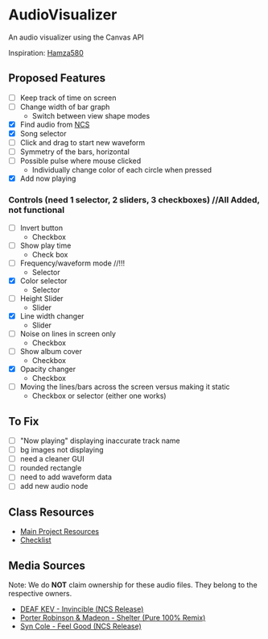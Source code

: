 # AudioVisualizer
An audio visualizer using the Canvas API

Inspiration: [Hamza580](http://bit.ly/2EGhG03)

## Proposed Features
- [ ] Keep track of time on screen
- [ ] Change width of bar graph
  - Switch between view shape modes
- [x] Find audio from [NCS](http://bit.ly/1l3zpKd)
- [x] Song selector
- [ ] Click and drag to start new waveform
- [ ] Symmetry of the bars, horizontal
- [ ] Possible pulse where mouse clicked
  - Individually change color of each circle when pressed
- [x] Add now playing  

### Controls (need 1 selector, 2 sliders, 3 checkboxes) //All Added, not functional
- [ ] Invert button
  - Checkbox
- [ ] Show play time
  - Check box
- [ ] Frequency/waveform mode //!!!
  - Selector
- [x] Color selector 
  - Selector
- [ ] Height Slider 
  - Slider
- [x] Line width changer 
  - Slider
- [ ] Noise on lines in screen only 
  - Checkbox
- [ ] Show album cover 
  - Checkbox
- [x] Opacity changer
  - Checkbox
- [ ] Moving the lines/bars across the screen versus making it static
  - Checkbox or selector (either one works)

## To Fix
- [ ] "Now playing" displaying inaccurate track name
- [ ] bg images not displaying 
- [ ] need a cleaner GUI
- [ ] rounded rectangle
- [ ] need to add waveform data
- [ ] add new audio node

## Class Resources
- [Main Project Resources](http://igm.rit.edu/~acjvks/courses/2018-spring/330/html/project-1/)
- [Checklist](http://igm.rit.edu/~acjvks/courses/2018-spring/330/html/p1-checklist/project-1-checklist.html)

## Media Sources
Note: We do **NOT** claim ownership for these audio files. They belong to the respective owners.
- [DEAF KEV - Invincible (NCS Release)](https://www.youtube.com/watch?v=J2X5mJ3HDYE)
- [Porter Robinson & Madeon - Shelter (Pure 100% Remix)](https://www.youtube.com/watch?v=s6yOFbMFyoM)
- [Syn Cole - Feel Good (NCS Release)](https://www.youtube.com/watch?v=q1ULJ92aldE)

